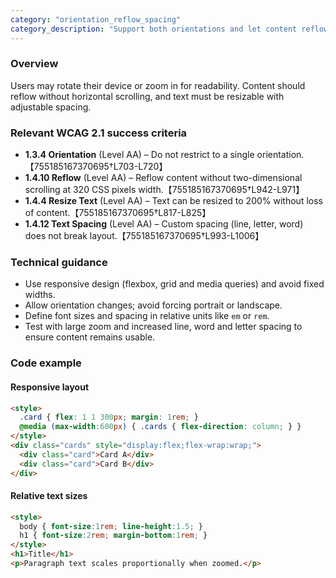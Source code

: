```yaml
---
category: "orientation_reflow_spacing"
category_description: "Support both orientations and let content reflow with zoom and spacing adjustments."
---
```


### Overview

Users may rotate their device or zoom in for readability. Content should reflow without horizontal scrolling, and text must be resizable with adjustable spacing.

### Relevant WCAG 2.1 success criteria

- **1.3.4 Orientation** (Level AA) – Do not restrict to a single orientation.【755185167370695†L703-L720】
- **1.4.10 Reflow** (Level AA) – Reflow content without two-dimensional scrolling at 320 CSS pixels width.【755185167370695†L942-L971】
- **1.4.4 Resize Text** (Level AA) – Text can be resized to 200% without loss of content.【755185167370695†L817-L825】
- **1.4.12 Text Spacing** (Level AA) – Custom spacing (line, letter, word) does not break layout.【755185167370695†L993-L1006】

### Technical guidance

* Use responsive design (flexbox, grid and media queries) and avoid fixed widths.  
* Allow orientation changes; avoid forcing portrait or landscape.  
* Define font sizes and spacing in relative units like `em` or `rem`.  
* Test with large zoom and increased line, word and letter spacing to ensure content remains usable.

### Code example

#### Responsive layout
```html
<style>
  .card { flex: 1 1 300px; margin: 1rem; }
  @media (max-width:600px) { .cards { flex-direction: column; } }
</style>
<div class="cards" style="display:flex;flex-wrap:wrap;">
  <div class="card">Card A</div>
  <div class="card">Card B</div>
</div>
```

#### Relative text sizes
```html
<style>
  body { font-size:1rem; line-height:1.5; }
  h1 { font-size:2rem; margin-bottom:1rem; }
</style>
<h1>Title</h1>
<p>Paragraph text scales proportionally when zoomed.</p>
```
